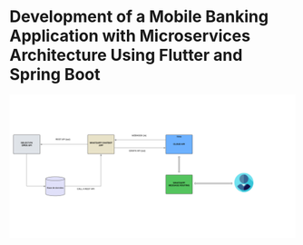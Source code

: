# Development of a Mobile Banking Application with Microservices Architecture Using Flutter and Spring Boot

![alt text](/support/Architecture.png)
